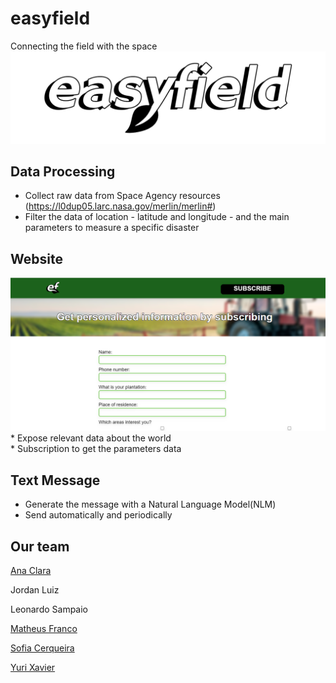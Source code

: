 # easyfield 
Connecting the field with the space <img src="https://github.com/anacsalves/easyfield/blob/main/img/easyfieldLogo.png"/>
## Data Processing
* Collect raw data from Space Agency resources (https://l0dup05.larc.nasa.gov/merlin/merlin#)<br>
* Filter the data of location - latitude and longitude - and the main parameters to measure a specific disaster
## Website
<img src="https://github.com/anacsalves/easyfield/blob/main/img/oursite.png"  />
* Expose relevant data about the world<br>
* Subscription to get the parameters data <br>

## Text Message
* Generate the message with a Natural Language Model(NLM) <br>
* Send automatically and periodically

## Our team
<a href="https://www.linkedin.com/in/ana-clara-souza-alves-0a2a88210/">Ana Clara</a> 


Jordan Luiz


Leonardo Sampaio


<a href="https://www.linkedin.com/in/matheus-franco-7957b9243/">Matheus Franco</a> 


<a href="https://www.linkedin.com/in/sofia-cerqueira-35a2291ba/">Sofia Cerqueira</a> 


<a href="https://www.linkedin.com/in/yuri-xavier-25795b199/">Yuri Xavier</a> <br>




